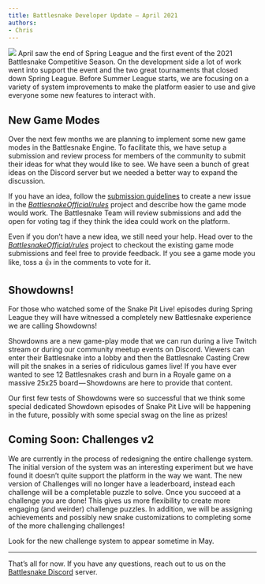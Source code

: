 ```yaml
---
title: Battlesnake Developer Update — April 2021
authors:
- Chris
---
```


![](./img/-PFxBHG817WhKfQN-F3ZAhw.png)
April saw the end of Spring League and the first event of the 2021 Battlesnake Competitive Season. On the development side a lot of work went into support the event and the two great tournaments that closed down Spring League. Before Summer League starts, we are focusing on a variety of system improvements to make the platform easier to use and give everyone some new features to interact with.

## New Game Modes

Over the next few months we are planning to implement some new game modes in the Battlesnake Engine. To facilitate this, we have setup a submission and review process for members of the community to submit their ideas for what they would like to see. We have seen a bunch of great ideas on the Discord server but we needed a better way to expand the discussion.

If you have an idea, follow the [submission guidelines](https://github.com/BattlesnakeOfficial/rules/issues/34) to create a new issue in the [*BattlesnakeOfficial/rules*](https://github.com/BattlesnakeOfficial/rules/issues) project and describe how the game mode would work. The Battlesnake Team will review submissions and add the open for voting tag if they think the idea could work on the platform.

Even if you don’t have a new idea, we still need your help. Head over to the [*BattlesnakeOfficial/rules*](https://github.com/BattlesnakeOfficial/rules/issues) project to checkout the existing game mode submissions and feel free to provide feedback. If you see a game mode you like, toss a 👍 in the comments to vote for it.

## Showdowns!

For those who watched some of the Snake Pit Live! episodes during Spring League they will have witnessed a completely new Battlesnake experience we are calling Showdowns!

Showdowns are a new game-play mode that we can run during a live Twitch stream or during our community meetup events on Discord. Viewers can enter their Battlesnake into a lobby and then the Battlesnake Casting Crew will pit the snakes in a series of ridiculous games live! If you have ever wanted to see 12 Battlesnakes crash and burn in a Royale game on a massive 25x25 board — Showdowns are here to provide that content.

Our first few tests of Showdowns were so successful that we think some special dedicated Showdown episodes of Snake Pit Live will be happening in the future, possibly with some special swag on the line as prizes!

## Coming Soon: Challenges v2

We are currently in the process of redesigning the entire challenge system. The initial version of the system was an interesting experiment but we have found it doesn’t quite support the platform in the way we want. The new version of Challenges will no longer have a leaderboard, instead each challenge will be a completable puzzle to solve. Once you succeed at a challenge you are done! This gives us more flexibility to create more engaging (and weirder) challenge puzzles. In addition, we will be assigning achievements and possibly new snake customizations to completing some of the more challenging challenges!

Look for the new challenge system to appear sometime in May.

---

That’s all for now. If you have any questions, reach out to us on the [Battlesnake Discord](https://play.battlesnake.com/discord/) server.
